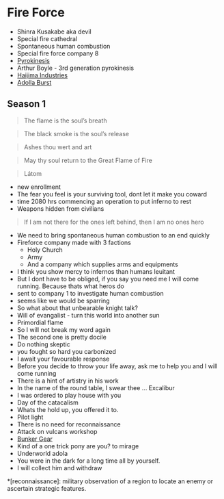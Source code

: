 # Fire Force

* Shinra Kusakabe aka devil
* Special fire cathedral
* Spontaneous human combustion
* Special fire force company 8
* [Pyrokinesis](https://en.wikipedia.org/wiki/Pyrokinesis)
* Arthur Boyle - 3rd generation pyrokinesis
* [Haijima Industries](https://fire-force.fandom.com/wiki/Haijima_Industries)
* [Adolla Burst](https://fire-force.fandom.com/wiki/Adolla_Burst)

## Season 1

> The flame is the soul’s breath

> The black smoke is the soul’s release

> Ashes thou wert and art

> May thy soul return to the Great Flame of Fire

> Látom

* new enrollment
* The fear you feel is your surviving tool, dont let it make you coward
* time 2080 hrs commencing an operation to put inferno to rest
* Weapons hidden from civilians

> If I am not there for the ones left behind, then I am no ones hero

* We need to bring spontaneous human combustion to an end quickly
* Fireforce company made with 3 factions
  * Holy Church
  * Army
  * And a company which supplies arms and equipments
* I think you show mercy to infernos than humans leuitant
* But I dont have to be obliged, if you say you need me I will come running. Because thats what heros do
* sent to company 1 to investigate human combustion
* seems like we would be sparring
* So what about that unbearable knight talk?
* Will of evangalist - turn this world into another sun
* Primordial flame
* So I will not break my word again
* The second one is pretty docile
* Do nothing skeptic
* you fought so hard you carbonized
* I await your favourable response
* Before you decide to throw your life away, ask me to help you and I will come running
* There is a hint of artistry in his work
* In the name of the round table, I swear thee ... Excalibur
* I was ordered to play house with you
* Day of the catacalism
* Whats the hold up, you offered it to.
* Pilot light
* There is no need for reconnaissance
* Attack on vulcans workshop
* [Bunker Gear](https://en.wikipedia.org/wiki/Bunker_gear)
* Kind of a one trick pony are you? to mirage
* Underworld adola
* You were in the dark for a long time all by yourself.
* I will collect him and withdraw


*[reconnaissance]: military observation of a region to locate an enemy or ascertain strategic features.
